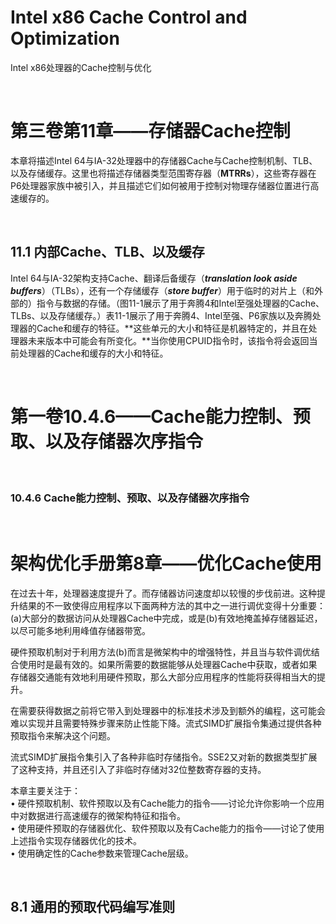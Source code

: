 # Intel x86 Cache Control and Optimization
Intel x86处理器的Cache控制与优化

<br />

# 第三卷第11章——存储器Cache控制

本章将描述Intel 64与IA-32处理器中的存储器Cache与Cache控制机制、TLB、以及存储缓存。这里也将描述存储器类型范围寄存器（**MTRRs**），这些寄存器在P6处理器家族中被引入，并且描述它们如何被用于控制对物理存储器位置进行高速缓存的。

<br />

## 11.1 内部Cache、TLB、以及缓存

Intel 64与IA-32架构支持Cache、翻译后备缓存（***translation look aside buffers***）（TLBs），还有一个存储缓存（***store buffer***）用于临时的对片上（和外部的）指令与数据的存储。（图11-1展示了用于奔腾4和Intel至强处理器的Cache、TLBs、以及存储缓存。）表11-1展示了用于奔腾4、Intel至强、P6家族以及奔腾处理器的Cache和缓存的特征。**这些单元的大小和特征是机器特定的，并且在处理器未来版本中可能会有所变化。**当你使用CPUID指令时，该指令将会返回当前处理器的Cache和缓存的大小和特征。


<br />


# 第一卷10.4.6——Cache能力控制、预取、以及存储器次序指令

<br />

### 10.4.6 Cache能力控制、预取、以及存储器次序指令

<br />


# 架构优化手册第8章——优化Cache使用

在过去十年，处理器速度提升了。而存储器访问速度却以较慢的步伐前进。这种提升结果的不一致使得应用程序以下面两种方法的其中之一进行调优变得十分重要：(a)大部分的数据访问从处理器Cache中完成，或是(b)有效地掩盖掉存储器延迟，以尽可能多地利用峰值存储器带宽。

硬件预取机制对于利用方法(b)而言是微架构中的增强特性，并且当与软件调优结合使用时是最有效的。如果所需要的数据能够从处理器Cache中获取，或者如果存储器交通能有效地利用硬件预取，那么大部分应用程序的性能将获得相当大的提升。

在需要获得数据之前将它带入到处理器中的标准技术涉及到额外的编程，这可能会难以实现并且需要特殊步骤来防止性能下降。流式SIMD扩展指令集通过提供各种预取指令来解决这个问题。

流式SIMD扩展指令集引入了各种非临时存储指令。SSE2又对新的数据类型扩展了这种支持，并且还引入了非临时存储对32位整数寄存器的支持。

本章主要关注于：    
• 硬件预取机制、软件预取以及有Cache能力的指令——讨论允许你影响一个应用中对数据进行高速缓存的微架构特征和指令。    
• 使用硬件预取的存储器优化、软件预取以及有Cache能力的指令——讨论了使用上述指令实现存储器优化的技术。    
• 使用确定性的Cache参数来管理Cache层级。

<br />

## 8.1 通用的预取代码编写准则


